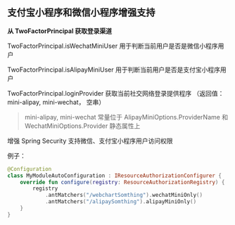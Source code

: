 ## 支付宝小程序和微信小程序增强支持

**从 TwoFactorPrincipal 获取登录渠道**

TwoFactorPrincipal.isWechatMiniUser 用于判断当前用户是否是微信小程序用户

TwoFactorPrincipal.isAlipayMiniUser 用于判断当前用户是否是支付宝小程序用户

TwoFactorPrincipal.loginProvider 获取当前社交网络登录提供程序 （返回值： mini-alipay, mini-wechat， 空串）

> mini-alipay, mini-wechat 常量位于 AlipayMiniOptions.ProviderName 和 WechatMiniOptions.Provider 静态属性上

增强 Spring Security 支持微信、支付宝小程序用户访问权限

例子：

```kotlin
@Configuration
class MyModuleAutoConfiguration : IResourceAuthorizationConfigurer {
    override fun configure(registry: ResourceAuthorizationRegistry) {
        registry
            .antMatchers("/webchartSomthing").wechatMiniOnly()
            .antMatchers("/alipaySomthing").alipayMiniOnly()
    }
}
```